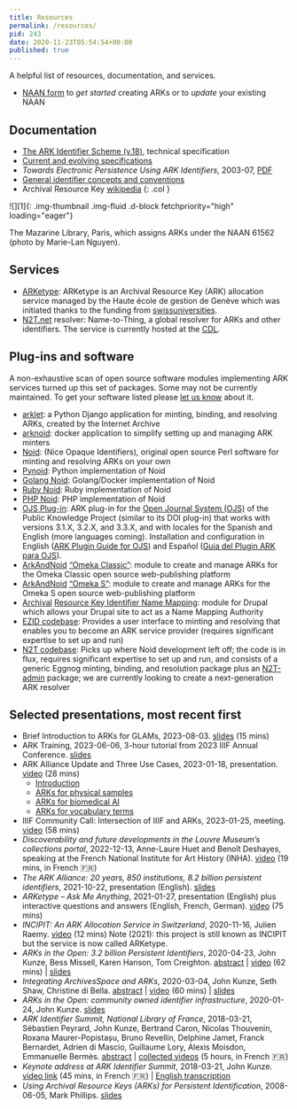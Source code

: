 ```yaml
---
title: Resources
permalink: /resources/
pid: 243
date: 2020-11-23T05:54:54+00:00
published: true
---
```


A helpful list of resources, documentation, and services.

<!--more-->

-   [NAAN form] to *get started* creating ARKs or to *update* your existing
    NAAN

## Documentation

<div class="row" markdown=1>

-   [The ARK Identifier Scheme (v.18)], technical specification
-   [Current and evolving specifications]
-   *Towards Electronic Persistence Using ARK Identifiers*, 2003-07, [PDF]
-   [General identifier concepts and conventions]
-   Archival Resource Key [wikipedia]
{: .col }

<div class="col" markdown=1>
![][1]{: .img-thumbnail .img-fluid .d-block fetchpriority="high" loading="eager"}

The Mazarine Library, Paris, which assigns ARKs under the NAAN 61562 (photo by
Marie-Lan Nguyen).
</div>

</div>


## Services

-   [ARKetype][]: ARKetype is an Archival Resource Key (ARK) allocation
    service managed by the Haute école de gestion de Genève which was
    initiated thanks to the funding from [swissuniversities].
-   [N2T.net] resolver: Name-to-Thing, a global resolver for ARKs and other
    identifiers. The service is currently hosted at the [CDL].

## Plug-ins and software

A non-exhaustive scan of open source software modules implementing ARK
services turned up this set of packages. Some may not be currently maintained.
To get your software listed please [let us know] about it.

-   [arklet][]: a Python Django application for minting, binding, and
    resolving ARKs, created by the Internet Archive
-   [arknoid][]: docker application to simplify setting up and managing ARK
    minters
-   [Noid][]: (Nice Opaque Identifiers), original open source Perl software
    for minting and resolving ARKs on your own
-   [Pynoid][]: Python implementation of Noid
-   [Golang Noid][]: Golang/Docker implementation of Noid
-   [Ruby Noid][]: Ruby implementation of Noid
-   [PHP Noid][]: PHP implementation of Noid
-   [OJS Plug-in][]: ARK plug-in for the [Open Journal System (OJS)] of the
    Public Knowledge Project (similar to its DOI plug-in) that works with
    versions 3.1.X, 3.2.X, and 3.3.X, and with locales for the Spanish and
    English (more languages coming). Installation and configuration in English
    ([ARK Plugin Guide for OJS]) and Español ([Guia del Plugin ARK para OJS]).
-   [ArkAndNoid][] [“Omeka Classic”][ArkAndNoid]: module to create and manage
    ARKs for the Omeka Classic open source web-publishing platform
-   [ArkAndNoid][2] [“Omeka S”][2]: module to create and manage ARKs for the
    Omeka S open source web-publishing platform
-   [Archival][] [Resource Key Identifier Name Mapping][Archival]: module for
    Drupal which allows your Drupal site to act as a Name Mapping Authority
-   [EZID codebase][]: Provides a user interface to minting and resolving that
    enables you to become an ARK service provider (requires significant
    expertise to set up and run)
-   [N2T codebase][]: Picks up where Noid development left off; the code is in
    flux, requires significant expertise to set up and run, and consists of a
    generic Eggnog minting, binding, and resolution package plus an
    [N2T-admin] package; we are currently looking to create a next-generation
    ARK resolver

## Selected presentations, most recent first

-   Brief Introduction to ARKs for GLAMs, 2023-08-03. [slides] (15 mins)
-   ARK Training, 2023-06-06, 3-hour tutorial from 2023 IIIF Annual
    Conference. [slides][3]
-   ARK Alliance Update and Three Use Cases, 2023-01-18, presentation. [video]
    (28 mins)
    -   [Introduction]
    -   [ARKs for physical samples]
    -   [ARKs for biomedical AI]
    -   [ARKs for vocabulary terms]
-   IIIF Community Call: Intersection of IIIF and ARKs, 2023-01-25, meeting.
    [video][4] (58 mins)
-   *Discoverability and future developments in the Louvre Museum’s
    collections portal*, 2022-12-13, Anne-Laure Huet and Benoît Deshayes,
    speaking at the French National Institute for Art History (INHA).
    [video][5] (19 mins, in French 🇫🇷)
-   *The ARK Alliance: 20 years, 850 institutions, 8.2 billion persistent
    identifiers*, 2021-10-22, presentation (English). [slides][6]
-   *ARKetype – Ask Me Anything*, 2021-01-27, presentation (English) plus
    interactive questions and answers (English, French, German). [video][7]
    (75 mins)
-   *INCIPIT: An ARK Allocation Service in Switzerland*, 2020-11-16, Julien
    Raemy. [video][8] (12 mins) Note (2021): this project is still known as
    INCIPIT but the service is now called ARKetype.
-   *ARKs in the Open: 3.2 billion Persistent Identifiers*, 2020-04-23, John
    Kunze, Bess Missell, Karen Hanson, Tom Creighton. [abstract] \| [video][9]
    (62 mins) \| [slides][10]
-   *Integrating ArchivesSpace and ARKs*, 2020-03-04, John Kunze, Seth Shaw,
    Christine di Bella. [abstract][11] \| [video][12] (60 mins) \|
    [slides][13]
-   *ARKs in the Open: community owned identifier infrastructure*, 2020-01-24,
    John Kunze. [slides][14]
-   *ARK Identifier Summit, National Library of France*, 2018-03-21, Sébastien
    Peyrard, John Kunze, Bertrand Caron, Nicolas Thouvenin, Roxana
    Maurer-Popistașu, Bruno Revellin, Delphine Jamet, Franck Bernardet, Adrien
    di Mascio, Guillaume Lory, Alexis Moisdon, Emmanuelle Bermès.
    [abstract][15] \| [collected videos] (5 hours, in French 🇫🇷)
-   *Keynote address at ARK Identifier Summit*, 2018-03-21, John Kunze. [video
    link] (45 mins, in French 🇫🇷) \| [English transcription]
-   *Using Archival Resource Keys (ARKs) for Persistent Identification*,
    2008-06-05, Mark Phillips. [slides][16]

[NAAN form]: https://goo.gl/forms/bmckLSPpbzpZ5dix1
[The ARK Identifier Scheme (v.18)]: ../assets/documents/2023/04/ark-18-arksorg.pdf
[Current and evolving specifications]: specs.md
[PDF]: https://n2t.net/e/Towards_Electronic_Persistence_Using_ARK_Identifiers.pdf
[General identifier concepts and conventions]: about-identifier-concepts-and-conventions.md
[wikipedia]: https://en.wikipedia.org/wiki/Archival_Resource_Key
[1]: ../assets/images/pages/resources/1089px-Salle_de_lecture_de_la_Bibliotheque_Mazarine_Paris_n1.jpg
[ARKetype]: https://www.arketype.ch/
[swissuniversities]: https://www.swissuniversities.ch
[N2T.net]: https://n2t-dev.n2t.net/
[CDL]: https://cdlib.org/
[let us know]: contact-us.md
[arklet]: https://github.com/internetarchive/arklet
[arknoid]: https://github.com/jkunze/docker-arknoid
[Noid]: https://n2t.net/e/noid.html
[Pynoid]: https://github.com/no-reply/pynoid
[Golang Noid]: https://github.com/ndlib/noids
[Ruby Noid]: https://github.com/ruby-microservices/noid
[PHP Noid]: https://github.com/Daniel-KM/Noid4Php/blob/master/noid
[OJS Plug-in]: https://github.com/yasielpv/pkp-ark-pubid
[Open Journal System (OJS)]: https://pkp.sfu.ca/ojs/
[ARK Plugin Guide for OJS]: https://github.com/yasielpv/pkp-ark-pubid/files/8398101/ARK.plugin.guide.for.OJS.pdf
[Guia del Plugin ARK para OJS]: https://github.com/yasielpv/pkp-ark-pubid/files/8398100/Guia.del.plugin.ARK.para.OJS.pdf
[ArkAndNoid]: https://github.com/Daniel-KM/ArkAndNoid4Omeka
[2]: https://github.com/Daniel-KM/Omeka-S-module-Ark
[Archival]: https://www.drupal.org/project/ark/
[EZID codebase]: https://github.com/CDLUC3/ezid
[N2T codebase]: https://github.com/jkunze/n2t-eggnog
[N2T-admin]: https://github.com/jkunze/n2t-admin
[slides]: ../assets/documents/2023/08/ARK-intro-for-GLAMs-2023-slides-15-mins-version.pdf
[3]: ../assets/documents/2023/06/ARK-Training-Tutorial-IIIF-2023-slides.pdf
[video]: https://youtu.be/7HYYR0tGGcw
[Introduction]: https://youtu.be/7HYYR0tGGcw?t=0
[ARKs for physical samples]: https://youtu.be/7HYYR0tGGcw?t=259
[ARKs for biomedical AI]: https://youtu.be/7HYYR0tGGcw?t=542
[ARKs for vocabulary terms]: https://youtu.be/7HYYR0tGGcw?t=1351
[4]: https://www.youtube.com/watch?v=it5LA3VRXpE
[5]: https://www.youtube.com/watch?v=oYC3HHsb0Ks
[6]: https://www.slideshare.net/jakkbl/the-ark-alliance-20-years-850-institutions-82-billion-persistent-identifiers-20211022
[7]: https://vimeo.com/505177383
[8]: https://www.youtube.com/watch?v=giw9stetjy8&list=PLjev6DgUn5W-TOz3Aoli77tiT1T5HsIRa&index=61
[abstract]: https://www.cni.org/topics/identity-management/arks-in-the-open-3-2-billion-persistent-identifiers
[9]: https://vimeo.com/412227303
[10]: https://docs.google.com/presentation/d/1UoEb0O8IsLXWta46GLS0d3NjK-RJcVbP2DeleB2yTKU/edit?usp=sharing
[11]: https://archivesspace.org/archives/5930
[12]: https://youtu.be/Rt_tZHb1kiA
[13]: https://archivesspace.org/wp-content/uploads/2020/02/ARKs-and-ArchivesSpace-2020-03-04-webinar.pdf
[14]: https://wiki.lyrasis.org/download/attachments/90979116/aito.pdf?version=1&modificationDate=1548711589415&api=v2
[15]: https://www.cdlib.org/cdlinfo/2018/01/26/ark-identifier-summit-at-the-national-library-of-france-21-march-2018/
[collected videos]: https://www.bnf.fr/fr/sommet-international-ark-journee-detude-et-dechanges-sur-lidentifiant-ark-archival-resource-key
[video link]: https://www.youtube.com/watch?v=vYYYUIokwPM&t=134s
[English transcription]: ../assets/documents/2021/11/The-Covenant-of-the-ARK-en.pdf
[16]: https://digital.library.unt.edu/ark:/67531/metadc28359/
